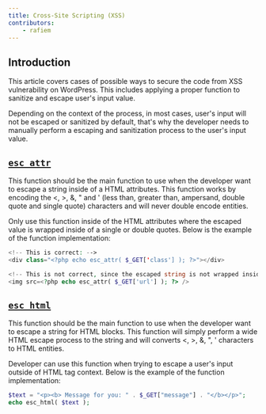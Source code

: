 ```yaml
---
title: Cross-Site Scripting (XSS)
contributors:
    - rafiem
---
```


## Introduction

This article covers cases of possible ways to secure the code from XSS vulnerability on WordPress. This includes applying a proper function to sanitize and escape user's input value.

Depending on the context of the process, in most cases, user's input will not be escaped or sanitized by default, that's why the developer needs to manually perform a escaping and sanitization process to the user's input value.

## [`esc_attr`](https://developer.wordpress.org/reference/functions/esc_attr/)

This function should be the main function to use when the developer want to escape a string inside of a HTML attributes. This function works by encoding the <, >, &, " and ' (less than, greater than, ampersand, double quote and single quote) characters and will never double encode entities.

Only use this function inside of the HTML attributes where the escaped value is wrapped inside of a single or double quotes. Below is the example of the function implementation:

```php
<!-- This is correct: -->
<div class="<?php echo esc_attr( $_GET['class'] ); ?>"></div>

<!-- This is not correct, since the escaped string is not wrapped inside of quotes, resulting user can still inject arbitrary JS code via JS event handler: -->
<img src=<?php echo esc_attr( $_GET['url'] ); ?> />

```

## [`esc_html`](https://developer.wordpress.org/reference/functions/esc_html/)

This function should be the main function to use when the developer want to escape a string for HTML blocks. This function will simply perform a wide HTML escape process to the string and will converts <, >, &, ", ' characters to HTML entities.

Developer can use this function when trying to escape a user's input outside of HTML tag context. Below is the example of the function implementation:

```php
$text = "<p><b> Message for you: " . $_GET["message"] . "</b></p>";
echo esc_html( $text );
```
